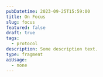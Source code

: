 ```yaml
---
pubDatetime: 2023-09-25T15:59:00
title: On Focus
slug: focus
featured: false
draft: true
tags:
  - protocol
description: Some description text.
type: fragment
aiUsage:
  - none
---
```

